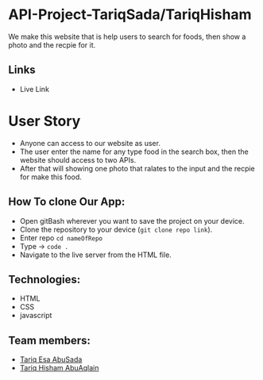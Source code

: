 # API-Project-TariqSada/TariqHisham

We make this website that is help users to search for foods, then show a photo and the recpie for it.

## Links

- Live Link 

# User Story

- Anyone can access to our website as user.
- The user enter the name for any type food in the search box, then the website should access to two APIs.
- After that will showing one photo that ralates to the input and the recpie for make this food.

## How To clone Our App:

- Open gitBash wherever you want to save the project on your device.
- Clone the repository to your device (`git clone repo link`).
- Enter repo `cd nameOfRepo`
- Type -> `code .`
- Navigate to the live server from the HTML file.

## Technologies:

- HTML
- CSS
- javascript

## Team members:

- [Tariq Esa AbuSada](https://github.com/tariqabusada)
- [Tariq Hisham AbuAqlain](https://github.com/tareq-abuaqlain)
